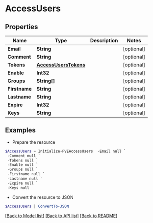 # AccessUsers
## Properties

Name | Type | Description | Notes
------------ | ------------- | ------------- | -------------
**Email** | **String** |  | [optional] 
**Comment** | **String** |  | [optional] 
**Tokens** | [**AccessUsersTokens**](AccessUsersTokens.md) |  | [optional] 
**Enable** | **Int32** |  | [optional] 
**Groups** | **String[]** |  | [optional] 
**Firstname** | **String** |  | [optional] 
**Lastname** | **String** |  | [optional] 
**Expire** | **Int32** |  | [optional] 
**Keys** | **String** |  | [optional] 

## Examples

- Prepare the resource
```powershell
$AccessUsers = Initialize-PVEAccessUsers  -Email null `
 -Comment null `
 -Tokens null `
 -Enable null `
 -Groups null `
 -Firstname null `
 -Lastname null `
 -Expire null `
 -Keys null
```

- Convert the resource to JSON
```powershell
$AccessUsers | ConvertTo-JSON
```

[[Back to Model list]](../README.md#documentation-for-models) [[Back to API list]](../README.md#documentation-for-api-endpoints) [[Back to README]](../README.md)

